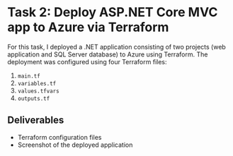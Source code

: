 # Task 2: Deploy ASP.NET Core MVC app to Azure via Terraform

For this task, I deployed a .NET application consisting of two projects (web application and SQL Server database) to Azure using Terraform. The deployment was configured using four Terraform files:

1. `main.tf`
2. `variables.tf`
3. `values.tfvars`
4. `outputs.tf`

## Deliverables

- Terraform configuration files
- Screenshot of the deployed application
